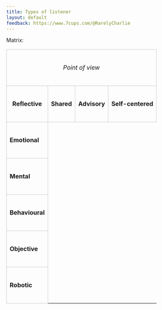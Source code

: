 ```yaml
---
title: Types of listener
layout: default
feedback: https://www.7cups.com/@RarelyCharlie
---
```

Matrix:

<style>table {border-collapse: collapse; width: 100%;}
  td {width: auto; height: 6em; border: 1px solid #ccc;}
  tr:first-child td {text-align: center;}
  tr.c td {text-align: center;}
  tr.b td, td.b {font-weight: bold;}
  tr.i td {font-style: italic;}
  </style>
<table><tbody>
<tr class="c i"><td colspan="4">Point of view</td></tr>
<tr class="c b"><td>Reflective</td><td>Shared</td><td>Advisory</td><td>Self-centered</td></tr>
<tr><td class="b">Emotional</td></tr>
<tr><td class="b">Mental</td></tr>
<tr><td class="b">Behavioural</td></tr>
<tr><td class="b">Objective</td></tr>
<tr><td class="b">Robotic</td></tr>
</tbody></table>
